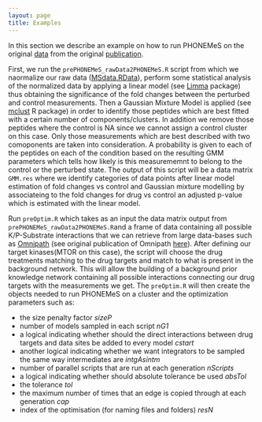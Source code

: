 ```yaml
---
layout: page
title: Examples
---
```


In this section we describe an example on how to run PHONEMeS on the original [data](https://github.com/saezlab/PHONEMeS/tree/master/Example/Example_MainData/data) from the original [publication](http://www.nature.com/articles/ncomms9033).


First, we run the ```prePHONEMeS_rawData2PHONEMeS.R``` script from which we naormalize our raw data ([MSdata.RData](https://github.com/saezlab/PHONEMeS/blob/master/Example/Example_MainData/data/MSdata.RData)), perform some statistical analysis of the normalized data by applying a linear model (see [Limma](http://bioconductor.org/packages/release/bioc/html/limma.html) package) thus obtaining the significance of the fold changes between the perturbed and control measurements. Then a Gaussian Mixture Model is applied (see [mclust](https://cran.r-project.org/web/packages/mclust/index.html) R package) in order to identify those peptides which are best fitted with a certain number of components/clusters. In addition we remove those peptides where the control is NA since we cannot assign a control cluster on this case. Only those measurements which are best described with two comoponents are taken into consideration. A probability is given to each of the peptides on each of the condition based on the resulting GMM parameters which tells how likely is this measurememnt to belong to the control or the perturbed state. The output of this script will be a data matrix ```GMM.res``` where we identify categories of data points after linear model estimation of fold changes vs control and Gaussian mixture modelling by associateing to the fold changes for drug vs control an adjusted p-value which is estimated with the linear model.

Run ```preOptim.R``` which takes as an input the data matrix output from ```prePHONEMeS_rawData2PHONEMeS.R```and a frame of data containing all possible K/P-Substrate interactions that we can retrieve from large data-bases such as [Omnipath](http://omnipathdb.org) (see original publication of Omnipath [here](http://www.nature.com/nmeth/journal/v13/n12/full/nmeth.4077.html)). After defining our target kinases(MTOR on this case), the script will choose the drug treatments matching to the drug targets and match to what is present in the background network. This will allow the building of a background prior knowledge network containing all possible interactions connecting our drug targets with the measurements we get. The ```preOptim.R``` will then create the objects needed to run PHONEMeS on a cluster and the optimization parameters such as:
* the size penalty factor *sizeP*
* number of models sampled in each script *nG1*
* a logical indicating whether should the direct interactions between drug targets and data sites be added to every model *cstart*
* another logical indicating whether we want integrators to be sampled the same way intermediates are *intgAsintm*
* number of parallel scripts that are run at each generation *nScripts*
* a logical indicating whether should absolute tolerance be used *absTol*
* the tolerance *tol*
* the maximum number of times that an edge is copied through at each generation *cap*
* index of the optimisation (for naming files and folders) *resN*

